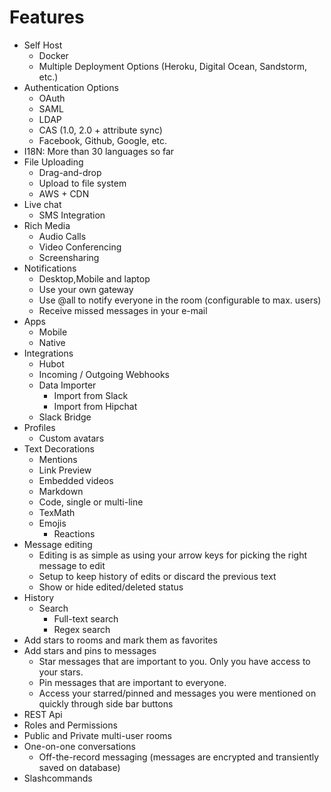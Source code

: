 # Features

- Self Host
  - Docker  
  - Multiple Deployment Options (Heroku, Digital Ocean, Sandstorm, etc.)  
- Authentication Options
  - OAuth 
  - SAML
  - LDAP
  - CAS (1.0, 2.0 + attribute sync)
  - Facebook, Github, Google, etc.
- I18N: More than 30 languages so far
- File Uploading
  - Drag-and-drop
  - Upload to file system
  - AWS + CDN
- Live chat
  - SMS Integration
- Rich Media
  - Audio Calls
  - Video Conferencing
  - Screensharing
- Notifications
  - Desktop,Mobile and laptop
  - Use your own gateway
  - Use @all to notify everyone in the room (configurable to max. users)
  - Receive missed messages in your e-mail
- Apps
  - Mobile
  - Native
- Integrations
  - Hubot
  - Incoming / Outgoing Webhooks
  - Data Importer
    - Import from Slack
    - Import from Hipchat
  - Slack Bridge
- Profiles
  - Custom avatars
- Text Decorations
  - Mentions
  - Link Preview
  - Embedded videos
  - Markdown
  - Code, single or multi-line
  - TexMath
  - Emojis
    - Reactions
- Message editing
  - Editing is as simple as using your arrow keys for picking the right message to edit
  - Setup to keep history of edits or discard the previous text
  - Show or hide edited/deleted status
- History
  - Search
    - Full-text search
    - Regex search
- Add stars to rooms and mark them as favorites
- Add stars and pins to messages
  - Star messages that are important to you. Only you have access to your stars.
  - Pin messages that are important to everyone.
  - Access your starred/pinned and messages you were mentioned on quickly through side bar buttons
- REST Api
- Roles and Permissions
- Public and Private multi-user rooms
- One-on-one conversations
  - Off-the-record messaging (messages are encrypted and transiently saved on database)
- Slashcommands
